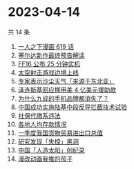 # 2023-04-14

共 14 条

<!-- BEGIN -->
<!-- 最后更新时间 Fri Apr 14 2023 23:06:50 GMT+0800 (China Standard Time) -->

1. [一人之下漫画 619 话](https://www.zhihu.com/search?q=%E4%B8%80%E4%BA%BA%E4%B9%8B%E4%B8%8B%E6%BC%AB%E7%94%BB%20619%20%E8%AF%9D)
1. [塞尔达新作最终预告解读](https://www.zhihu.com/search?q=%E5%A1%9E%E5%B0%94%E8%BE%BE%E6%96%B0%E4%BD%9C%E6%9C%80%E7%BB%88%E9%A2%84%E5%91%8A%E8%A7%A3%E8%AF%BB)
1. [FF16 公布 25 分钟实机](https://www.zhihu.com/search?q=FF16%20%E5%85%AC%E5%B8%83%2025%20%E5%88%86%E9%92%9F%E5%AE%9E%E6%9C%BA)
1. [太空射击游戏边境上线](https://www.zhihu.com/search?q=%E5%A4%AA%E7%A9%BA%E5%B0%84%E5%87%BB%E6%B8%B8%E6%88%8F%E8%BE%B9%E5%A2%83%E4%B8%8A%E7%BA%BF)
1. [专家表示沙尘天气「来源于东北亚」](https://www.zhihu.com/search?q=%E4%B8%93%E5%AE%B6%E8%A1%A8%E7%A4%BA%E6%B2%99%E5%B0%98%E5%A4%A9%E6%B0%94%E3%80%8C%E6%9D%A5%E6%BA%90%E4%BA%8E%E4%B8%9C%E5%8C%97%E4%BA%9A%E3%80%8D)
1. [泽连斯基回应挪用美 4 亿美元援助款](https://www.zhihu.com/search?q=%E6%B3%BD%E8%BF%9E%E6%96%AF%E5%9F%BA%E5%9B%9E%E5%BA%94%E6%8C%AA%E7%94%A8%E7%BE%8E%204%20%E4%BA%BF%E7%BE%8E%E5%85%83%E6%8F%B4%E5%8A%A9%E6%AC%BE)
1. [为什么九成的手机品牌都消失了？](https://www.zhihu.com/search?q=%E4%B8%BA%E4%BB%80%E4%B9%88%E4%B9%9D%E6%88%90%E7%9A%84%E6%89%8B%E6%9C%BA%E5%93%81%E7%89%8C%E9%83%BD%E6%B6%88%E5%A4%B1%E4%BA%86%EF%BC%9F)
1. [中国成功实施陆基中段反导拦截技术试验](https://www.zhihu.com/search?q=%09%E4%B8%AD%E5%9B%BD%E6%88%90%E5%8A%9F%E5%AE%9E%E6%96%BD%E9%99%86%E5%9F%BA%E4%B8%AD%E6%AE%B5%E5%8F%8D%E5%AF%BC%E6%8B%A6%E6%88%AA%E6%8A%80%E6%9C%AF%E8%AF%95%E9%AA%8C)
1. [社保代缴系违法](https://www.zhihu.com/search?q=%E7%A4%BE%E4%BF%9D%E4%BB%A3%E7%BC%B4%E7%B3%BB%E8%BF%9D%E6%B3%95)
1. [各地人均存款情况](https://www.zhihu.com/search?q=%E5%90%84%E5%9C%B0%E4%BA%BA%E5%9D%87%E5%AD%98%E6%AC%BE%E6%83%85%E5%86%B5)
1. [一季度我国货物贸易进出口总值](https://www.zhihu.com/search?q=%E4%B8%80%E5%AD%A3%E5%BA%A6%E6%88%91%E5%9B%BD%E8%B4%A7%E7%89%A9%E8%B4%B8%E6%98%93%E8%BF%9B%E5%87%BA%E5%8F%A3%E6%80%BB%E5%80%BC)
1. [研究发现「失控」黑洞](https://www.zhihu.com/search?q=%E7%A0%94%E7%A9%B6%E5%8F%91%E7%8E%B0%E3%80%8C%E5%A4%B1%E6%8E%A7%E3%80%8D%E9%BB%91%E6%B4%9E)
1. [中国「人造太阳」创纪录](https://www.zhihu.com/search?q=%E4%B8%AD%E5%9B%BD%E3%80%8C%E4%BA%BA%E9%80%A0%E5%A4%AA%E9%98%B3%E3%80%8D%E5%88%9B%E7%BA%AA%E5%BD%95)
1. [漫改动画我推的孩子](https://www.zhihu.com/search?q=%E6%BC%AB%E6%94%B9%E5%8A%A8%E7%94%BB%E6%88%91%E6%8E%A8%E7%9A%84%E5%AD%A9%E5%AD%90)

<!-- END -->
